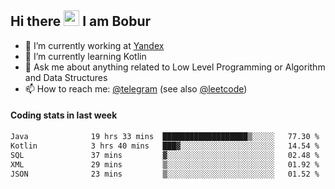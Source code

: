 ## Hi there <img src="https://media.giphy.com/media/hvRJCLFzcasrR4ia7z/giphy.gif" width="25px" height="25px"> I am Bobur

- 💼 I’m currently working at [Yandex](https://yandex.ru/)
- 🌱 I’m currently learning Kotlin
- 💬 Ask me about anything related to Low Level Programming or Algorithm and Data Structures
- 📫 How to reach me: [@telegram](https://t.me/octoant) (see also [@leetcode](https://leetcode.com/octoant/))    

#### Coding stats in last week

<!--START_SECTION:waka-->

```txt
Java              19 hrs 33 mins  ███████████████████▒░░░░░   77.30 %
Kotlin            3 hrs 40 mins   ███▓░░░░░░░░░░░░░░░░░░░░░   14.54 %
SQL               37 mins         ▓░░░░░░░░░░░░░░░░░░░░░░░░   02.48 %
XML               29 mins         ▒░░░░░░░░░░░░░░░░░░░░░░░░   01.92 %
JSON              23 mins         ▒░░░░░░░░░░░░░░░░░░░░░░░░   01.52 %
```

<!--END_SECTION:waka-->

